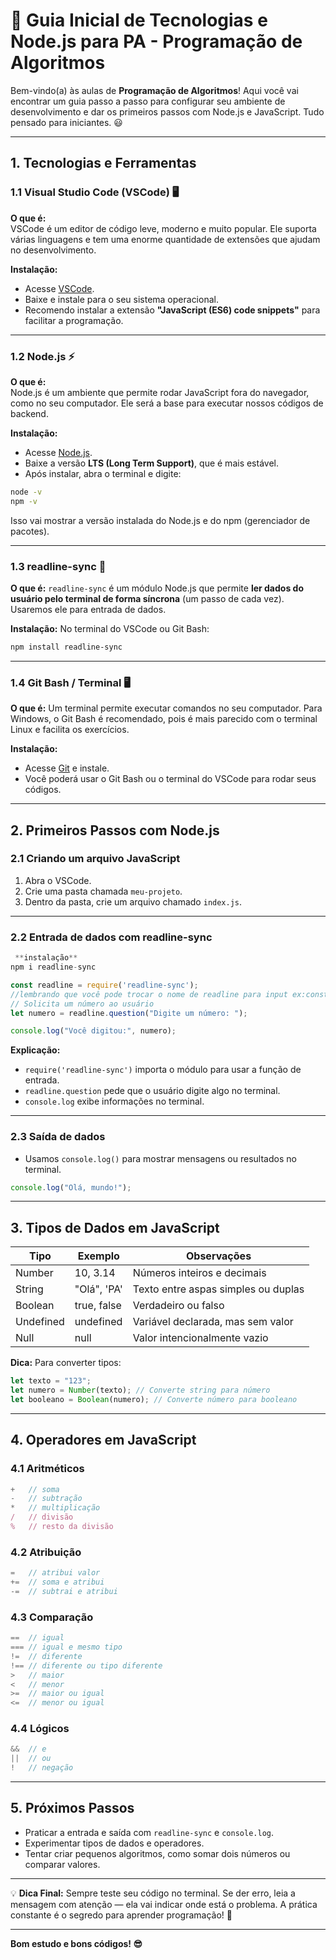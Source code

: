 # 🌟 Guia Inicial de Tecnologias e Node.js para PA - Programação de Algoritmos

Bem-vindo(a) às aulas de **Programação de Algoritmos**! Aqui você vai encontrar um guia passo a passo para configurar seu ambiente de desenvolvimento e dar os primeiros passos com Node.js e JavaScript. Tudo pensado para iniciantes. 😃

---

## 1. Tecnologias e Ferramentas

### 1.1 Visual Studio Code (VSCode) 🖥️
**O que é:**  
VSCode é um editor de código leve, moderno e muito popular. Ele suporta várias linguagens e tem uma enorme quantidade de extensões que ajudam no desenvolvimento.

**Instalação:**  
- Acesse [VSCode](https://code.visualstudio.com/).  
- Baixe e instale para o seu sistema operacional.  
- Recomendo instalar a extensão **"JavaScript (ES6) code snippets"** para facilitar a programação.

---

### 1.2 Node.js ⚡
**O que é:**  
Node.js é um ambiente que permite rodar JavaScript fora do navegador, como no seu computador. Ele será a base para executar nossos códigos de backend.

**Instalação:**  
- Acesse [Node.js](https://nodejs.org/).  
- Baixe a versão **LTS (Long Term Support)**, que é mais estável.  
- Após instalar, abra o terminal e digite:
```bash
node -v
npm -v
````

Isso vai mostrar a versão instalada do Node.js e do npm (gerenciador de pacotes).

---

### 1.3 readline-sync 📝

**O que é:**
`readline-sync` é um módulo Node.js que permite **ler dados do usuário pelo terminal de forma síncrona** (um passo de cada vez). Usaremos ele para entrada de dados.

**Instalação:**
No terminal do VSCode ou Git Bash:

```bash
npm install readline-sync
```

---

### 1.4 Git Bash / Terminal 🖥️

**O que é:**
Um terminal permite executar comandos no seu computador. Para Windows, o Git Bash é recomendado, pois é mais parecido com o terminal Linux e facilita os exercícios.

**Instalação:**

* Acesse [Git](https://git-scm.com/downloads) e instale.
* Você poderá usar o Git Bash ou o terminal do VSCode para rodar seus códigos.

---

## 2. Primeiros Passos com Node.js

### 2.1 Criando um arquivo JavaScript

1. Abra o VSCode.
2. Crie uma pasta chamada `meu-projeto`.
3. Dentro da pasta, crie um arquivo chamado `index.js`.

---

### 2.2 Entrada de dados com readline-sync

```javascript
 **instalação**
npm i readline-sync

const readline = require('readline-sync');
//lembrando que você pode trocar o nome de readline para input ex:const input = require('readline-sync');
// Solicita um número ao usuário
let numero = readline.question("Digite um número: ");

console.log("Você digitou:", numero);
```

**Explicação:**

* `require('readline-sync')` importa o módulo para usar a função de entrada.
* `readline.question` pede que o usuário digite algo no terminal.
* `console.log` exibe informações no terminal.

---

### 2.3 Saída de dados

* Usamos `console.log()` para mostrar mensagens ou resultados no terminal.

```javascript
console.log("Olá, mundo!");
```

---

## 3. Tipos de Dados em JavaScript

| Tipo      | Exemplo     | Observações                         |
| --------- | ----------- | ----------------------------------- |
| Number    | 10, 3.14    | Números inteiros e decimais         |
| String    | "Olá", 'PA' | Texto entre aspas simples ou duplas |
| Boolean   | true, false | Verdadeiro ou falso                 |
| Undefined | undefined   | Variável declarada, mas sem valor   |
| Null      | null        | Valor intencionalmente vazio        |

**Dica:** Para converter tipos:

```javascript
let texto = "123";
let numero = Number(texto); // Converte string para número
let booleano = Boolean(numero); // Converte número para booleano
```

---

## 4. Operadores em JavaScript

### 4.1 Aritméticos

```javascript
+   // soma
-   // subtração
*   // multiplicação
/   // divisão
%   // resto da divisão
```

### 4.2 Atribuição

```javascript
=   // atribui valor
+=  // soma e atribui
-=  // subtrai e atribui
```

### 4.3 Comparação

```javascript
==  // igual
=== // igual e mesmo tipo
!=  // diferente
!== // diferente ou tipo diferente
>   // maior
<   // menor
>=  // maior ou igual
<=  // menor ou igual
```

### 4.4 Lógicos

```javascript
&&  // e
||  // ou
!   // negação
```

---

## 5. Próximos Passos

* Praticar a entrada e saída com `readline-sync` e `console.log`.
* Experimentar tipos de dados e operadores.
* Tentar criar pequenos algoritmos, como somar dois números ou comparar valores.

---

💡 **Dica Final:**
Sempre teste seu código no terminal. Se der erro, leia a mensagem com atenção — ela vai indicar onde está o problema. A prática constante é o segredo para aprender programação! 🚀

---

**Bom estudo e bons códigos! 😎**
